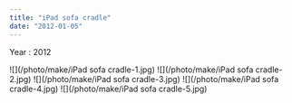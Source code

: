 ```yaml
---
title: "iPad sofa cradle"
date: "2012-01-05"
---
```


Year : 2012

![](/photo/make/iPad sofa cradle-1.jpg)
![](/photo/make/iPad sofa cradle-2.jpg)
![](/photo/make/iPad sofa cradle-3.jpg)
![](/photo/make/iPad sofa cradle-4.jpg)
![](/photo/make/iPad sofa cradle-5.jpg)